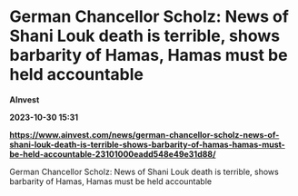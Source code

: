 # German Chancellor Scholz: News of Shani Louk death is terrible, shows barbarity of Hamas, Hamas must be held accountable
**AInvest**

**2023-10-30 15:31**

**https://www.ainvest.com/news/german-chancellor-scholz-news-of-shani-louk-death-is-terrible-shows-barbarity-of-hamas-hamas-must-be-held-accountable-23101000eadd548e49e31d88/**

German Chancellor Scholz: News of Shani Louk death is terrible, shows barbarity of Hamas, Hamas must be held accountable
